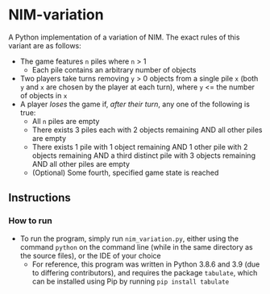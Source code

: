 # NIM-variation
A Python implementation of a variation of NIM. The exact rules of this variant are as follows:
- The game features `n` piles where `n` > 1
    - Each pile contains an arbitrary number of objects
- Two players take turns removing `y` > 0 objects from a single pile `x` (both `y` and `x` are chosen by the player at each turn), where `y` <= the number of objects in `x`
- A player *loses* the game if, *after their turn*, any one of the following is true:
    - All `n` piles are empty
    - There exists 3 piles each with 2 objects remaining AND all other piles are empty
    - There exists 1 pile with 1 object remaining AND 1 other pile with 2 objects remaining AND a third distinct pile with 3 objects remaining AND all other piles are empty
    - (Optional) Some fourth, specified game state is reached

## Instructions
### How to run
- To run the program, simply run `nim_variation.py`, either using the command `python` on the command line (while in the same directory as the source files), or the IDE of your choice
    - For reference, this program was written in Python 3.8.6 and 3.9 (due to differing contributors), and requires the package `tabulate`, which can be installed using Pip by running `pip install tabulate`